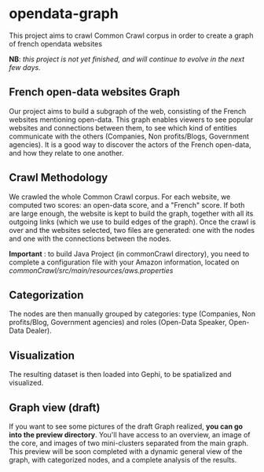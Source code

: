 opendata-graph
==============

This project aims to crawl Common Crawl corpus in order to create a graph of french opendata websites

**NB**: *this project is not yet finished, and will continue to evolve in the next few days.*

French open-data websites Graph
-------------------------------
Our project aims to build a subgraph of the web, consisting of the French websites mentioning open-data. This graph enables viewers to see popular websites and connections between them, to see which kind of entities communicate with the others (Companies, Non profits/Blogs, Government agencies). It is a good way to discover the actors of the French open-data, and how they relate to one another.

Crawl Methodology
-----------------
We crawled the whole Common Crawl corpus. For each website, we computed two scores: an open-data score, and a "French" score. If both are large enough, the website is kept to build the graph, together with all its outgoing links (which we use to build edges of the graph). Once the crawl is over and the websites selected, two files are generated: one with the nodes and one with the connections between the nodes.

**Important** : to build Java Project (in commonCrawl directory), you need to complete a configuration file with your Amazon information, located on _commonCrawl/src/main/resources/aws.properties_

Categorization
--------------
The nodes are then manually grouped by categories: type (Companies, Non profits/Blog, Government agencies) and roles (Open-Data Speaker, Open-Data Dealer).

Visualization
-------------
The resulting dataset is then loaded into Gephi, to be spatialized and visualized.

Graph view (draft)
------------------
If you want to see some pictures of the draft Graph realized, **you can go into the preview directory**. You'll have access to an overview, an image of the core, and images of two mini-clusters separated from the main graph.
This preview will be soon completed with a dynamic general view of the graph, with categorized nodes, and a complete analysis of the results.

